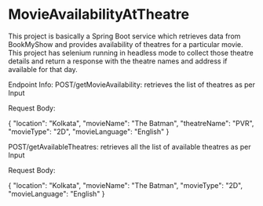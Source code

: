 # MovieAvailabilityAtTheatre
This project is basically a Spring Boot service which retrieves data from BookMyShow and provides availability of theatres for a particular movie.
This project has selenium running in headless mode to collect those theatre details and return a response with the theatre names and address if available for that day.

Endpoint Info:
POST/getMovieAvailability: retrieves the list of theatres as per Input
                     
Request Body:

{
    "location": "Kolkata",
    "movieName": "The Batman",
    "theatreName": "PVR",
    "movieType": "2D",
    "movieLanguage": "English"
}

POST/getAvailableTheatres: retrieves all the list of available theatres as per Input

Request Body:

{
"location": "Kolkata",
"movieName": "The Batman",
"movieType": "2D",
"movieLanguage": "English"
}
